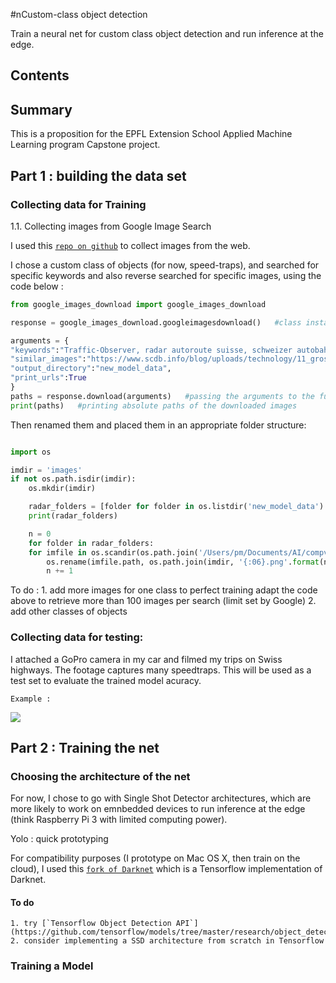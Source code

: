 #nCustom-class object detection

Train a neural net for custom class object detection and run inference at the edge.

## Contents



## Summary

This is a proposition for the EPFL Extension School Applied Machine Learning program Capstone project.


## Part 1 : building the data set

### Collecting data for Training

1.1.	Collecting images from Google Image Search

I used this [`repo on github`](https://github.com/hardikvasa/google-images-download) to collect images from the web.

I chose a custom class of objects (for now, speed-traps), and searched for specific keywords and also reverse searched for specific images, using the code below :

```python
from google_images_download import google_images_download

response = google_images_download.googleimagesdownload()   #class instantiation

arguments = {
"keywords":"Traffic-Observer, radar autoroute suisse, schweizer autobahnblitzern, schweizer autobahnradar, speedtrap swiss",
"similar_images":"https://www.scdb.info/blog/uploads/technology/11_gross.jpg",
"output_directory":"new_model_data",
"print_urls":True
}
paths = response.download(arguments)   #passing the arguments to the function
print(paths)   #printing absolute paths of the downloaded images
```

Then renamed them and placed them in an appropriate folder structure:

```python

import os

imdir = 'images'
if not os.path.isdir(imdir):
    os.mkdir(imdir)

    radar_folders = [folder for folder in os.listdir('new_model_data') if 'radar' in folder]
    print(radar_folders)

    n = 0
    for folder in radar_folders:
    for imfile in os.scandir(os.path.join('/Users/pm/Documents/AI/compvision/clean/new_model_data_copie/',folder)):
        os.rename(imfile.path, os.path.join(imdir, '{:06}.png'.format(n)))
        n += 1
```

To do :
    1. add more images for one class to perfect training
        adapt the code above to retrieve more than 100 images per search (limit set by Google)
    2. add other classes of objects


### Collecting data for testing:

I attached a GoPro camera in my car and filmed my trips on Swiss highways. The footage captures many speedtraps. This will be used as a test set to evaluate the trained model acuracy.

    Example :
![](test_set_gif_example.gif)


## Part 2 : Training the net

### Choosing the architecture of the net

For now, I chose to go with Single Shot Detector architectures, which are more likely to work on emnbedded devices to run inference at the edge (think Raspberry Pi 3 with limited computing power).

Yolo : quick prototyping

For compatibility purposes (I prototype on Mac OS X, then train on the cloud), I used this [`fork of Darknet`](https://github.com/thtrieu/darkflow) which is a Tensorflow implementation of Darknet.


#### To do
    1. try [`Tensorflow Object Detection API`](https://github.com/tensorflow/models/tree/master/research/object_detection)
    2. consider implementing a SSD architecture from scratch in Tensorflow


### Training a Model
